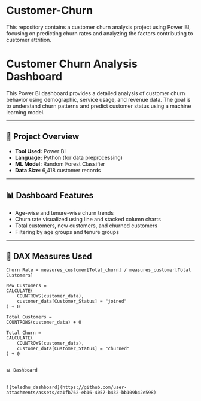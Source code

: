 # Customer-Churn
This repository contains a customer churn analysis project using Power BI, focusing on predicting churn rates and analyzing the factors contributing to customer attrition.
# Customer Churn Analysis Dashboard

This Power BI dashboard provides a detailed analysis of customer churn behavior using demographic, service usage, and revenue data. The goal is to understand churn patterns and predict customer status using a machine learning model.

---

## 📁 Project Overview

- **Tool Used:** Power BI
- **Language:** Python (for data preprocessing)
- **ML Model:** Random Forest Classifier
- **Data Size:** 6,418 customer records

---

## 📊 Dashboard Features

- Age-wise and tenure-wise churn trends
- Churn rate visualized using line and stacked column charts
- Total customers, new customers, and churned customers
- Filtering by age groups and tenure groups

---

## 🧮 DAX Measures Used

```dax
Churn Rate = measures_customer[Total_churn] / measures_customer[Total Customers]

New Customers = 
CALCULATE(
    COUNTROWS(customer_data),
    customer_data[Customer_Status] = "joined"
) + 0

Total Customers = 
COUNTROWS(customer_data) + 0

Total Churn = 
CALCULATE(
    COUNTROWS(customer_data),
    customer_data[Customer_Status] = "churned"
) + 0


📊 Dashboard


![teledhu_dashboard](https://github.com/user-attachments/assets/ca1fb762-eb16-4057-b432-bb109b42e598)

